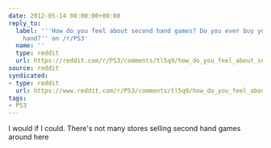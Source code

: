 ```yaml
---
date: 2012-05-14 00:00:00+00:00
reply_to:
  label: '''How do you feel about second hand games? Do you ever buy your games second
    hand?'' on /r/PS3'
  name: ''
  type: reddit
  url: https://reddit.com/r/PS3/comments/tl5q9/how_do_you_feel_about_second_hand_games_do_you/
source: reddit
syndicated:
- type: reddit
  url: https://www.reddit.com/r/PS3/comments/tl5q9/how_do_you_feel_about_second_hand_games_do_you/c4njp06/
tags:
- PS3
---
```


I would if I could. There's not many stores selling second hand games around here